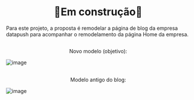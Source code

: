 <h1 align="center"> 🚧Em construção🚧 </h1>

Para este projeto, a proposta é remodelar a página de blog da empresa datapush para acompanhar o remodelamento da página Home da empresa.

##

<p align="center">Novo modelo (objetivo):
  
![image](https://user-images.githubusercontent.com/95381800/150143632-5db727f3-2375-487f-b135-2e818a81733a.png)
</p>

##

<p align="center">Modelo antigo do blog:
  
![image](https://user-images.githubusercontent.com/95381800/150143921-04b65c6c-1136-4c00-aee9-adc0977cc030.png)
</p>
